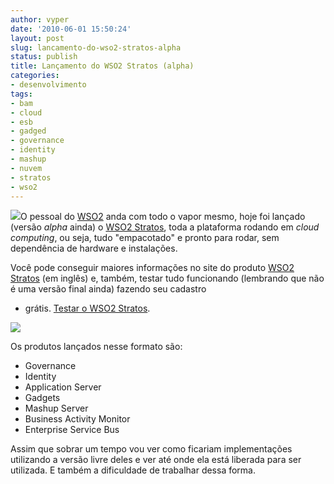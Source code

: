 ```yaml
---
author: vyper
date: '2010-06-01 15:50:24'
layout: post
slug: lancamento-do-wso2-stratos-alpha
status: publish
title: Lançamento do WSO2 Stratos (alpha)
categories:
- desenvolvimento
tags:
- bam
- cloud
- esb
- gadged
- governance
- identity
- mashup
- nuvem
- stratos
- wso2
---
```


![](http://www.mcorp.com.br/wp-content/uploads/2010/06/wso2-stratos.png)O
pessoal do [WSO2](http://wso2.org) anda com todo o vapor mesmo, hoje foi
lançado (versão _alpha_ ainda) o [WSO2 Stratos](http://wso2.com/cloud/stratos/), toda a plataforma rodando em _cloud
computing_, ou seja, tudo "empacotado" e pronto para rodar, sem dependência de
hardware e instalações.

Você pode conseguir maiores informações no site do produto [WSO2 Stratos](http://wso2.com/cloud/stratos/) (em inglês) e, também, testar tudo
funcionando (lembrando que não é uma versão final ainda) fazendo seu cadastro
- grátis. [Testar o WSO2 Stratos](http://cloud.wso2.com/).

[![](http://www.mcorp.com.br/wp-content/uploads/2010/06/wso2-stratos-home-300x228.png)](http://www.mcorp.com.br/wp-content/uploads/2010/06/wso2-stratos-home.png)

Os produtos lançados nesse formato são:

  * Governance
  * Identity
  * Application Server
  * Gadgets
  * Mashup Server
  * Business Activity Monitor
  * Enterprise Service Bus

Assim que sobrar um tempo vou ver como ficariam implementações utilizando a
versão livre deles e ver até onde ela está liberada para ser utilizada. E
também a dificuldade de trabalhar dessa forma.
